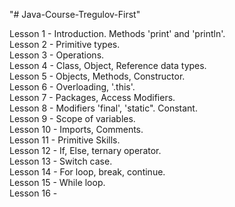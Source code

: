 "# Java-Course-Tregulov-First" 

Lesson 1 - Introduction. Methods 'print' and 'println'.   
Lesson 2 - Primitive types.  
Lesson 3 - Operations.  
Lesson 4 - Class, Object, Reference data types.  
Lesson 5 - Objects, Methods, Constructor.   
Lesson 6 - Overloading, '.this'.   
Lesson 7 - Packages, Access Modifiers.   
Lesson 8 - Modifiers 'final', 'static". Constant.   
Lesson 9 - Scope of variables.   
Lesson 10 - Imports, Comments.   
Lesson 11 - Primitive Skills.  
Lesson 12 - If, Else, ternary operator.   
Lesson 13 - Switch case.   
Lesson 14 - For loop, break, continue.   
Lesson 15 - While loop.   
Lesson 16 - 
